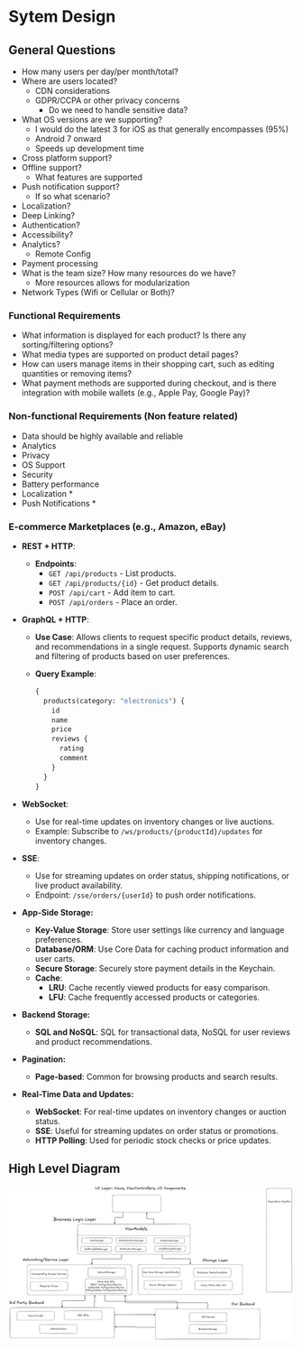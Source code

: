 # Sytem Design

## General Questions

- How many users per day/per month/total?
- Where are users located?
  - CDN considerations
  - GDPR/CCPA or other privacy concerns
    - Do we need to handle sensitive data?
- What OS versions are we supporting?
  - I would do the latest 3 for iOS as that generally encompasses (95%)
  - Android 7 onward
  - Speeds up development time
- Cross platform support?
- Offline support?
  - What features are supported
- Push notification support?
  - If so what scenario?
- Localization?
- Deep Linking?
- Authentication?
- Accessibility?
- Analytics?
  - Remote Config
- Payment processing
- What is the team size? How many resources do we have?
  - More resources allows for modularization
- Network Types (Wifi or Cellular or Both)?

### Functional Requirements

- What information is displayed for each product? Is there any sorting/filtering options?
- What media types are supported on product detail pages?
- How can users manage items in their shopping cart, such as editing quantities or removing items?
- What payment methods are supported during checkout, and is there integration with mobile wallets (e.g., Apple Pay, Google Pay)?

### Non-functional Requirements (Non feature related)

- Data should be highly available and reliable
- Analytics
- Privacy
- OS Support
- Security
- Battery performance
- Localization *
- Push Notifications *

### E-commerce Marketplaces (e.g., Amazon, eBay)

- **REST + HTTP**:
  - **Endpoints**:
    - `GET /api/products` - List products.
    - `GET /api/products/{id}` - Get product details.
    - `POST /api/cart` - Add item to cart.
    - `POST /api/orders` - Place an order.

- **GraphQL + HTTP**:
  - **Use Case**: Allows clients to request specific product details, reviews, and recommendations in a single request. Supports dynamic search and filtering of products based on user preferences.
  - **Query Example**:

    ```graphql
    {
      products(category: "electronics") {
        id
        name
        price
        reviews {
          rating
          comment
        }
      }
    }
    ```

- **WebSocket**:
  - Use for real-time updates on inventory changes or live auctions.
  - Example: Subscribe to `/ws/products/{productId}/updates` for inventory changes.

- **SSE**:
  - Use for streaming updates on order status, shipping notifications, or live product availability.
  - Endpoint: `/sse/orders/{userId}` to push order notifications.

- **App-Side Storage:**
  - **Key-Value Storage**: Store user settings like currency and language preferences.
  - **Database/ORM**: Use Core Data for caching product information and user carts.
  - **Secure Storage**: Securely store payment details in the Keychain.
  - **Cache**:
    - **LRU**: Cache recently viewed products for easy comparison.
    - **LFU**: Cache frequently accessed products or categories.

- **Backend Storage:**
  - **SQL and NoSQL**: SQL for transactional data, NoSQL for user reviews and product recommendations.

- **Pagination:**
  - **Page-based**: Common for browsing products and search results.

- **Real-Time Data and Updates:**
  - **WebSocket**: For real-time updates on inventory changes or auction status.
  - **SSE**: Useful for streaming updates on order status or promotions.
  - **HTTP Polling**: Used for periodic stock checks or price updates.

## High Level Diagram

![Getting Started](iOSDesign.png)
